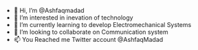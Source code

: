 - 👋 Hi, I’m @Ashfaqmadad
- 👀 I’m interested in inevation of technology
- 🌱 I’m currently learning to develop Electromechanical Systems
- 💞️ I’m looking to collaborate on Communication system 
- 📫 You Reached me Twitter account @AshfaqMadad

<!---
Ashfaqmadad/Ashfaqmadad is a ✨ special ✨ repository because its `README.md` (this file) appears on your GitHub profile.
You can click the Preview link to take a look at your changes.
--->
